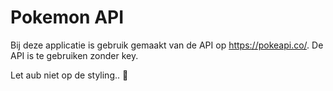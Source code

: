 # Pokemon API

Bij deze applicatie is gebruik gemaakt van de API op https://pokeapi.co/.
De API is te gebruiken zonder key.

Let aub niet op de styling.. 🙂

